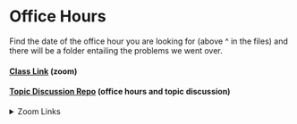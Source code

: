 # Office Hours

Find the date of the office hour you are looking for (above ^ in the files) and there will be a folder entailing the problems we went over.
#### [Class Link](https://us06web.zoom.us/j/89256360099) (zoom)
#### [Topic Discussion Repo](https://github.com/joshuanelsondev/topic_discussions) (office hours and topic discussion)



<details>
  <summary>Zoom Links</summary>
  
  - [11/19](https://us06web.zoom.us/rec/share/Mn92aaWkUUm09bLT_nHBgEBddymrQf_qQ04rxH4JxU9Qw8UNgJvp9TZck_-GGpnc.yL3OudZ7jWWL2UZH), passcode: 0=j8zO&9
  
  - [11/26](https://us06web.zoom.us/rec/share/WQv053ufLaUN-hLt1sHxYgQJm31qhAm7H468SDKWgAasJvi3qhoay2z_6_VfcD_g.kJv0mhZwRN5-8EoV), passcode: 7Z&nY&4A
  
  - [12/3](https://us06web.zoom.us/rec/share/NVy9i1X0rGjnPpY6WU1qZ9l5dwR78nYqdlEbhBbMCcjCBDOJt5xeP-ucCNdmN3zR.-4INol0cHXDfR4Hw), passcode: 43t.Q^W
  
  - [12/10](https://us06web.zoom.us/rec/share/EvrgHuiyFUz87vpSs5cLTwlzDYTXQC6QpoOQohuyOArpihfYpqCLGeB1SMBFirsS.NW8Y0YKB4UyXDRFC), passcode: bY$w&6$A
  
  - [12/17](https://us06web.zoom.us/rec/share/nk7WumjSsTDU2NiblNCtlo7EHP0iE1cFg5CLpx2lQoHb1tfXdfr8oK6JTuuDgiUg.7G60QNv7xbnJI977), passcode: ^Nx5%=28
  
  - [1-14](https://us06web.zoom.us/rec/share/gc3_cUOxm0tGTKZ-eLPOX_K0roI_ptn7h4SX99w5M7f19O8I3fzOv29-GwA2SqP_.S1RIo_7WHx9Dk8mu), passcode: X8CSWJ.c
  
  - [1-21](https://us06web.zoom.us/rec/share/tIQMeL-2mJPHufJefDMyIVDTmt27nXgQP5T2RehQUap4mb8Fl3Axxo4MpOEJVfL7.O3oX2YjsIgyTPmMk), passcode: i*?nxpw5
  
  - [1-28](https://us06web.zoom.us/rec/share/Fj4TpxylVMC89MhSN8FSDQ4xshGnBrtkcnRGtpnBNV9hzOKthWFShwC9uFxplZYz.xOwo7gny6btJOFRb), passcode: vJ*&LZ2k
  
  - [2-4](https://us06web.zoom.us/rec/share/f893avWf-FSTvPLX6fVLFB62j3Wcay6tWAYdiYixjAaSwg0EgOqAx0pUHzDuNnNU.ZBjHaxsPZxzSzdeB), passcode:  %4FA7y=h
  
  - [2-11](https://us06web.zoom.us/rec/share/VziUu9Ie0Jh5oIRmoAew0rPA4YZXz6sLRoc3RsfRTe1LDsSYVdKLSmDMIV1Irjwy.MeNXVY5qSQTVjafN), passcode: luU9$q5f
  
  - [2-18](https://us06web.zoom.us/rec/share/fEsxP6la96KtUHEVBrpSKOGjTf1wSGm3gIrdLLPUEfQ5FOcUHHgMTytEBFQJRoJ4.t-pUofyWqLulrghP?pwd=xubdcEf2rxvyssKlKbDt3y3peq5wydKp), passcode: Gg$8qqE+

  - [2-25](https://us06web.zoom.us/rec/share/SOoOxkq9_DegI0hF09O-17l3VITxo3ZZZxnsSCxufsaTHQRmcT76dksrvBiq7Lnl.oXx_gHCSzMg80bGI?pwd=YMu0L-ZeuOzrr3c_wTe5bA9l6O7psegb), passcode: W+nCz1Rv

  - [3-3](https://us06web.zoom.us/rec/share/myAFD3AVdGIkwnF41STCsRjyymxg5JbZKUMoUEUIUDbBh2Kas3fvqFtpR8lFNx7B.4vj12jaWdpsmRKvN?pwd=4QwHaroV03apLgB5GZLfXpNEldCJLS7L), passcode: 5RSLbFe&
  
  - [3/17](https://us06web.zoom.us/rec/share/kbnu9-Vf8rkxVkR5AWJuF3-HIICbbIwTo7xw5oqyyDZbq1sonAEbZgDc9K8bto5d.rpQReC3V2Na_hhdX?pwd=68icEqJ-SNHbOe_DEh4iDPfRgdQZ-0MN), passcode: yX^=JT80

  - [3/25](https://us06web.zoom.us/rec/share/E647T_LmaCt_ZGwiKxQcG9RX620n9WnWbsNgWydnMXvgbnSHk6M2ZqQU6IVzx0yG.3rZvWt-dSsf7YP_4?pwd=lcvRAN_0wSZKtT6T_Kv3AmmYwiSnCSr5), passcode: Q^NaDV5&

  - [4/7](https://us06web.zoom.us/rec/share/vaptpEd3wbpADZ2SZdnfX6YF8ddsgFkhKn9Z3OuwLvVFKT1VQ9I4esmlewPMbNFU.SXXTWiOGn8Pm_XH0?pwd=CVGNFGmc9KllJ1J8EW8wtoFtvU-VlSc6), passcode: @V4zm5!g

  - [4/14](https://us06web.zoom.us/rec/share/bgWANCrlXPWB97hpiJSFH1H3_MI-4MtX6PgsyHbUdq2os02OrY3ZgtxLr9AShkvm.hSh67pKJMTOoINvT?pwd=jZ0qotIt-0mCVwxLRxvuoiDmLwfiumSu)

  - [4/21](https://us06web.zoom.us/rec/share/ScnfGGxmQpfLdNR3ppMBoUyeWpmkaICw8i59NAqOqlt7U7IFDIO9nr_kI_iOWE9J._xmrUtZ_sn7JC9r5?pwd=kd6KtjhDV27QclQg0GLwV4KToqAkRNQL)
</details>
  
  
  
